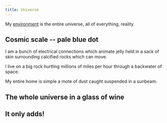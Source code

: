 ```yaml
---
title: Universe
---
```

My [environment](/environment) is the entire universe, all of everything, reality.


## Cosmic scale -- pale blue dot
I am a bunch of electrical connections which animate jelly held in a sack of skin surrounding calcified rocks which can move.

I live on a big rock hurtling millions of miles per hour through a backwater of space.

My entire home is simple a mote of dust caught suspended in a sunbeam.

## The whole universe in a glass of wine

## It only adds!